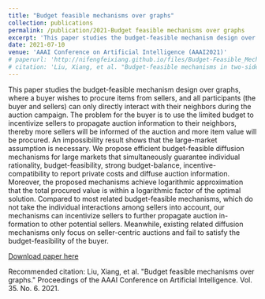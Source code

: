 ```yaml
---
title: "Budget feasible mechanisms over graphs"
collection: publications
permalink: /publication/2021-Budget feasible mechanisms over graphs
excerpt: 'This paper studies the budget-feasible mechanism design over graphs, where a buyer wishes to procure items from sellers, and all participants (the buyer and sellers) can only directly interact with their neighbors during the auction campaign.'
date: 2021-07-10
venue: 'AAAI Conference on Artificial Intelligence (AAAI2021)'
# paperurl: 'http://nifengfeixiang.github.io/files/Budget-Feasible_Mechanisms_in_Two-Sided_Crowdsensing_Markets_Truthfulness_Fairness_and_Efficiency.pdf'
# citation: 'Liu, Xiang, et al. "Budget-feasible mechanisms in two-sided crowdsensing markets: Truthfulness, fairness, and efficiency." IEEE Transactions on Mobile Computing (2022).'
---
```


This paper studies the budget-feasible mechanism design over graphs, where a buyer wishes to procure items from sellers, and all participants (the buyer and sellers) can only directly interact with their neighbors during the auction campaign. The problem for the buyer is to use the limited budget to incentivize sellers to propagate auction information to their neighbors, thereby more sellers will be informed of the auction and more item value will be procured. An impossibility result shows that the large-market assumption is necessary. We propose efficient budget-feasible diffusion mechanisms for large markets that simultaneously guarantee individual rationality, budget-feasibility, strong budget-balance, incentive- compatibility to report private costs and diffuse auction information. Moreover, the proposed mechanisms achieve logarithmic approximation that the total procured value is within a logarithmic factor of the optimal solution. Compared to most related budget-feasible mechanisms, which do not take the individual interactions among sellers into account, our mechanisms can incentivize sellers to further propagate auction in- formation to other potential sellers. Meanwhile, existing related diffusion mechanisms only focus on seller-centric auctions and fail to satisfy the budget-feasibility of the buyer.

[Download paper here](http://nifengfeixiang.github.io/files/Budget-Feasible-Mechanisms-Over-Graphs.pdf)

Recommended citation: Liu, Xiang, et al. "Budget feasible mechanisms over graphs." Proceedings of the AAAI Conference on Artificial Intelligence. Vol. 35. No. 6. 2021.